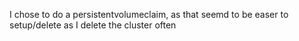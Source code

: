 I chose to do a persistentvolumeclaim, as that seemd to be easer to setup/delete as I delete the cluster often